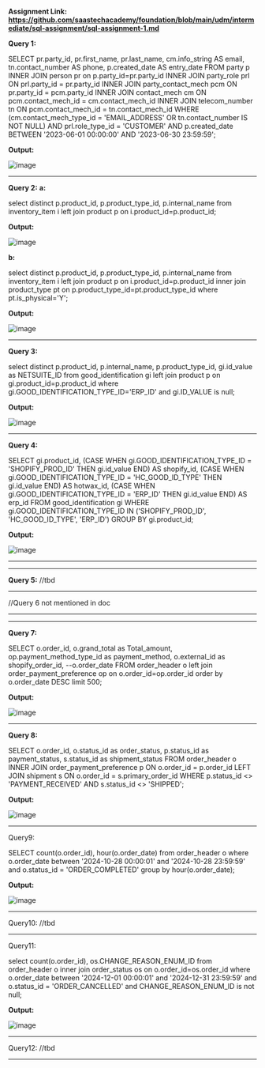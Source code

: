 **Assignment Link: https://github.com/saastechacademy/foundation/blob/main/udm/intermediate/sql-assignment/sql-assignment-1.md**

**Query 1:**

SELECT 
    pr.party_id, 
    pr.first_name, 
    pr.last_name, 
    cm.info_string AS email, 
    tn.contact_number AS phone, 
    p.created_date AS entry_date
FROM party p
INNER JOIN person pr on p.party_id=pr.party_id
INNER JOIN party_role prl ON prl.party_id = pr.party_id
INNER JOIN party_contact_mech pcm ON pr.party_id = pcm.party_id
INNER JOIN contact_mech cm ON pcm.contact_mech_id = cm.contact_mech_id
INNER JOIN telecom_number tn ON pcm.contact_mech_id = tn.contact_mech_id
WHERE
    (cm.contact_mech_type_id = 'EMAIL_ADDRESS' OR tn.contact_number IS NOT NULL)
    AND prl.role_type_id = 'CUSTOMER'
    AND p.created_date BETWEEN '2023-06-01 00:00:00' AND '2023-06-30 23:59:59';

**Output:**

![image](https://github.com/user-attachments/assets/f9f8d1b1-2014-43ac-b047-34d440cde592)


-----------------------------------------------------------------------

**Query 2:**
**a:**

select distinct
	p.product_id,
	p.product_type_id,
	p.internal_name
from inventory_item i
left join product p
on i.product_id=p.product_id;

**Output:**

![image](https://github.com/user-attachments/assets/91d3727a-e394-4982-aa85-d3c8aa530934)


**b:**

select distinct
	p.product_id,
	p.product_type_id,
	p.internal_name
from inventory_item i
left join product p
on i.product_id=p.product_id
inner join product_type pt
on p.product_type_id=pt.product_type_id
where pt.is_physical='Y';

**Output:**

![image](https://github.com/user-attachments/assets/ba64e646-1b95-46f6-bb63-d98431dfef29)


-----------------------------------------------------------------------

**Query 3:**

select distinct
	p.product_id,
	p.internal_name,
	p.product_type_id,
	gi.id_value as NETSUITE_ID
from good_identification gi
left join product p
on gi.product_id=p.product_id
where gi.GOOD_IDENTIFICATION_TYPE_ID='ERP_ID'
and gi.ID_VALUE is null;

**Output:**

![image](https://github.com/user-attachments/assets/11c87627-f311-4144-bde2-3d11c2d51d4b)


-----------------------------------------------------------------------

**Query 4:**

SELECT 
    gi.product_id, 
    (CASE WHEN gi.GOOD_IDENTIFICATION_TYPE_ID = 'SHOPIFY_PROD_ID' THEN gi.id_value END) AS shopify_id, 
    (CASE WHEN gi.GOOD_IDENTIFICATION_TYPE_ID = 'HC_GOOD_ID_TYPE' THEN gi.id_value END) AS hotwax_id, 
    (CASE WHEN gi.GOOD_IDENTIFICATION_TYPE_ID = 'ERP_ID' THEN gi.id_value END) AS erp_id
FROM good_identification gi 
    WHERE gi.GOOD_IDENTIFICATION_TYPE_ID IN ('SHOPIFY_PROD_ID', 'HC_GOOD_ID_TYPE', 'ERP_ID')
GROUP BY gi.product_id;

**Output:**

![image](https://github.com/user-attachments/assets/83138b6f-78f3-4854-966f-dcdc35947fff)


----------------------------------------------------------------------------------------------------------------------
----------------------------------------------------------------------------------------------------------------------

**Query 5:**
//tbd

-----------------------------------------------------------------------

//Query 6 not mentioned in doc

----------------------------------------------------------------------------------------------------------------------
----------------------------------------------------------------------------------------------------------------------

**Query 7:**

SELECT
	o.order_id,
    o.grand_total as Total_amount,
    op.payment_method_type_id as payment_method,
    o.external_id as shopify_order_id,
  --o.order_date
FROM order_header o
left join order_payment_preference op
on o.order_id=op.order_id
order by o.order_date DESC
limit 500;

**Output:**

![image](https://github.com/user-attachments/assets/df111c19-eab0-43d6-a356-cee7a0e2be3c)


-----------------------------------------------------------------------

**Query 8:**

SELECT 
    o.order_id, 
    o.status_id as order_status, 
    p.status_id as payment_status, 
    s.status_id as shipment_status
FROM order_header o
INNER JOIN order_payment_preference p ON o.order_id = p.order_id
LEFT JOIN shipment s ON o.order_id = s.primary_order_id
WHERE 
    p.status_id <> 'PAYMENT_RECEIVED'
    AND s.status_id <> 'SHIPPED';

**Output:**

![image](https://github.com/user-attachments/assets/18dcf1a4-98de-4fc6-914a-46ab34e9e7ab)


-----------------------------------------------------------------------

Query9:

SELECT
	count(o.order_id),
	hour(o.order_date)
from order_header o
where o.order_date between '2024-10-28 00:00:01' and '2024-10-28 23:59:59'
and o.status_id = 'ORDER_COMPLETED'
group by hour(o.order_date);

**Output:**

![image](https://github.com/user-attachments/assets/ba76ed67-0f18-41ca-9ef1-e278566e9c8c)


-----------------------------------------------------------------------

Query10:
//tbd

-----------------------------------------------------------------------

Query11:

select
	count(o.order_id),
    os.CHANGE_REASON_ENUM_ID
from order_header o
inner join order_status os
on o.order_id=os.order_id
where o.order_date between '2024-12-01 00:00:01' and '2024-12-31 23:59:59'
and o.status_id = 'ORDER_CANCELLED' and CHANGE_REASON_ENUM_ID is not null;

**Output:**

![image](https://github.com/user-attachments/assets/7cd8dea3-44e7-4efa-aa5b-51bfcb6ebae2)


-----------------------------------------------------------------------

Query12:
//tbd

-----------------------------------------------------------------------








